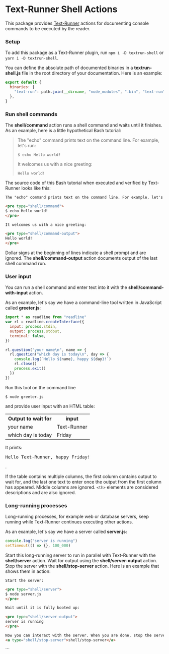 # Text-Runner Shell Actions

This package provides [Text-Runner](https://github.com/kevgo/text-runner)
actions for documenting console commands to be executed by the reader.

### Setup

To add this package as a Text-Runner plugin, run <code type="npm/install">npm i
-D textrun-shell</code> or <code type="npm/install">yarn i -D
textrun-shell</code>.

<!-- TODO: verify this somehow -->

You can define the absolute path of documented binaries in a
**textrun-shell.js** file in the root directory of your documentation. Here is
an example:

```js
export default {
  binaries: {
    "text-run": path.join(__dirname, "node_modules", ".bin", "text-run"),
  },
}
```

### Run shell commands

The <b type="action/name-full">shell/command</b> action runs a shell command and
waits until it finishes. As an example, here is a little hypothetical Bash
tutorial:

> The "echo" command prints text on the command line. For example, let's run:
>
> ```
> $ echo Hello world!
> ```
>
> It welcomes us with a nice greeting:
>
> ```
> Hello world!
> ```

The source code of this Bash tutorial when executed and verified by Text-Runner
looks like this:

<a type="extension/runnable-region">

```md
The "echo" command prints text on the command line. For example, let's run:

<pre type="shell/command">
$ echo Hello world!
</pre>

It welcomes us with a nice greeting:

<pre type="shell/command-output">
Hello world!
</pre>
```

</a>

Dollar signs at the beginning of lines indicate a shell prompt and are ignored.
The <b type="action/name-full">shell/command-output</b> action documents output
of the last shell command run.

### User input

You can run a shell command and enter text into it with the
<b type="action/name-full">shell/command-with-input</b> action.

<a type="workspace/new-file">

As an example, let's say we have a command-line tool written in JavaScript
called **greeter.js**:

```js
import * as readline from "readline"
var rl = readline.createInterface({
  input: process.stdin,
  output: process.stdout,
  terminal: false,
})

rl.question("your name\n", name => {
  rl.question("which day is today\n", day => {
    console.log(`Hello ${name}, happy ${day}!`)
    rl.close()
    process.exit()
  })
})
```

</a>

<a type="shell/command-with-input">

Run this tool on the command line

```
$ node greeter.js
```

and provide user input with an HTML table:

<table>
  <tr>
    <th>Output to wait for</th>
    <th>input</th>
  </tr>
  <tr>
    <td>your name</td>
    <td>Text-Runner</td>
  </tr>
  <tr>
    <td>which day is today</td>
    <td>Friday</td>
  </tr>
</table>

</a>

It prints:

<pre type="shell/command-output">
Hello Text-Runner, happy Friday!
</pre>.

If the table contains multiple columns, the first column contains output to wait
for, and the last one text to enter once the output from the first column has
appeared. Middle columns are ignored. `<th>` elements are considered
descriptions and are also ignored.

### Long-running processes

Long-running processes, for example web or database servers, keep running while
Text-Runner continues executing other actions.

<a type="workspace/new-file">

As an example, let's say we have a server called **server.js**:

```js
console.log("server is running")
setTimeout(() => {}, 100_000)
```

</a>

Start this long-running server to run in parallel with Text-Runner with the
<b type="action/name-full">shell/server</b> action. Wait for output using the
<b type="action/name-full">shell/server-output</b> action. Stop the server with
the <b type="action/name-full">shell/stop-server</b> action. Here is an example
that shows them in action:

<a type="extension/runnable-region">

```html
Start the server:

<pre type="shell/server">
$ node server.js
</pre>

Wait until it is fully booted up:

<pre type="shell/server-output">
server is running
</pre>

Now you can interact with the server. When you are done, stop the server:
<a type="shell/stop-server">shell/stop-server</a>
```

</a>
```
